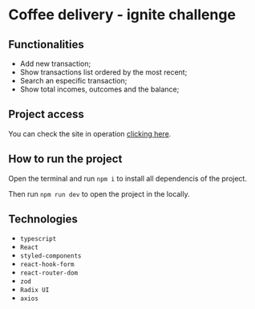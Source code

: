 # Coffee delivery - ignite challenge



## Functionalities

- Add new transaction;
- Show transactions list ordered by the most recent;
- Search an especific transaction;
- Show total incomes, outcomes and the balance;

## Project access

You can check the site in operation  <a href='https://03-ignite-dt-money-challenge.vercel.app/' target='_blank'>clicking here</a>.

## How to run the project

Open the terminal and run `npm i` to install all dependencis of the project.

Then run `npm run dev` to open the project in the locally.

## Technologies

- `typescript`
- `React`
- `styled-components`
- `react-hook-form`
- `react-router-dom`
- `zod`
- `Radix UI`
- `axios`
